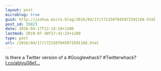 ```yaml
---
layout: post
microblog: true
guid: http://joshua.micro.blog/2016/04/17/t721507045971591168.html
post_id: 35823
date: 2016-04-17T12:14:19+1100
lastmod: 2019-07-30T17:41:23+1100
type: post
url: /2016/04/17/t721507045971591168.html
---
```

Is there a Twitter version of a #Googlewhack? #Twitterwhack? [t.co/ablyu08e1...](https://t.co/ablyu08e1x)
